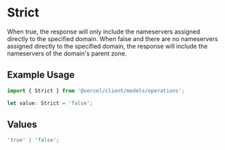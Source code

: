 # Strict

When true, the response will only include the nameservers assigned directly to the specified domain. When false and there are no nameservers assigned directly to the specified domain, the response will include the nameservers of the domain's parent zone.

## Example Usage

```typescript
import { Strict } from '@vercel/client/models/operations';

let value: Strict = 'false';
```

## Values

```typescript
'true' | 'false';
```
